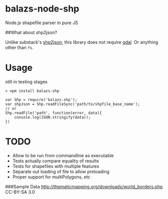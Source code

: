 balazs-node-shp
========

Node.js shapefile parser in pure JS


##What about shp2json?

Unlike substack's [shp2json](https://github.com/substack/shp2json), this library does not require [gdal](http://www.gdal.org/). Or anything other than `fs`.



Usage
===================
still in testing stages

	> npm install balazs-shp

   	var Shp = require('balazs-shp');
   	var shpJson = Shp.readFileSync('path/to/shpfile_base_name');
   	// or
   	Shp.readFile('path', function(error, data){
	   	console.log(JSON.stringify(data));
   	})

TODO
====
 - Allow to be run from commandline as executable
 - Tests actually compare equality of results
 - Tests for shapefiles with multiple features
 - Separate out loading of file to allow preloading
 - Proper support for multiPolygons, etc

###Sample Data
http://thematicmapping.org/downloads/world_borders.php CC-BY-SA 3.0
